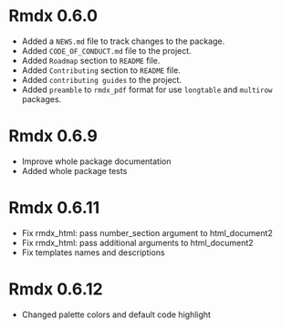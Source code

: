 # Rmdx 0.6.0

* Added a `NEWS.md` file to track changes to the package.
* Added `CODE_OF_CONDUCT.md` file to the project.
* Added `Roadmap` section to `README` file.
* Added `Contributing` section to `README` file.
* Added `contributing guides` to the project.
* Added `preamble` to `rmdx_pdf` format for use `longtable` and `multirow` packages.

# Rmdx 0.6.9

* Improve whole package documentation
* Added whole package tests

# Rmdx 0.6.11

* Fix rmdx_html: pass number_section argument to html_document2
* Fix rmdx_html: pass additional arguments to html_document2
* Fix templates names and descriptions

# Rmdx 0.6.12

* Changed palette colors and default code highlight
